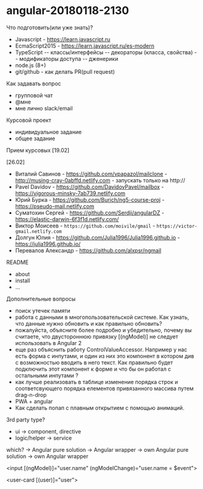# angular-20180118-2130

Что подготовить(или уже знать)?

- Javascript - https://learn.javascript.ru
- EcmaScript2015 - https://learn.javascript.ru/es-modern
- TypeScript
  -- классы/интерфейсы
  -- декораторы (класса, свойства)
  -- модификаторы доступа
  -- дженерики
- node.js (8+)
- git/github - как делать PR(pull request)

Как задавать вопрос
- групповой чат
- @мне
- мне лично slack/email

Курсовой проект
- индивидуальное задание
- общее задание

Прием курсовых
[19.02]

[26.02]
- Виталий Савинов - https://github.com/vpapazol/mailclone - http://musing-cray-0abffd.netlify.com  - запускать только на http://
- Pavel Davidov - https://github.com/DavidovPavel/mailbox - https://vigorous-minsky-7ab739.netlify.com
- Юрий Бурка - https://github.com/Burich/ng5-course-proj - https://pseudo-mail.netlify.com
- Суматохин Сергей - https://github.com/Serdji/angularDZ - https://elastic-darwin-6f3f1d.netlify.com/
- Виктор Моисеев - `https://github.com/moivile/gmail` - `https://victor-gmail.netlify.com`
- Долгун Юлия - https://github.com/Julia1996/Julia1996.github.io - https://julia1996.github.io/
- Перевалов Александр - https://github.com/alxpsr/ngmail

README
- about
- install
- ...


Дополнительные вопросы
- поиск утечек памяти
- работа с данными в многопользовательской системе. Как узнать, что данные нужно обновить и как правильно обновить?
- пожалуйста, объясните более подробно и убедительно, почему вы считаете, что двустороннюю привязку [(ngModel)] не следует использовать в Angular 2
- еще раз объяснить работу ControlValueAccessor. Например у нас есть форма с инпутами, и один из них это компонент в котором див с возможностью вводить в него текст. Как правильно будет подключить этот компонент к форме и что бы он работал с остальными инпутами ?
- как лучше реализовать в таблице изменение порядка строк и соответсвующего порядка елементов привязанного массива путем drag-n-drop
- PWA + angular
- Как сделать попап с плавным открытием с помощью анимаций.



3rd party
type?
- ui           -> component, directive
- logic/helper -> service

which?
-> Angular pure solution
-> Angular wrapper
-> own Angular pure solution 
-> own Angular wrapper




<input [(ngModel)]="user.name" (ngModelChange)="user.name = $event">


<user-card [(user)]="user">
